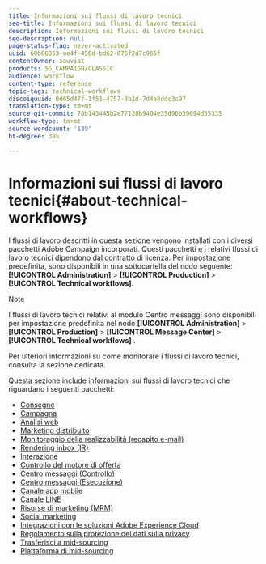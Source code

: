 ```yaml
---
title: Informazioni sui flussi di lavoro tecnici
seo-title: Informazioni sui flussi di lavoro tecnici
description: Informazioni sui flussi di lavoro tecnici
seo-description: null
page-status-flag: never-activated
uuid: 60b66853-ae4f-458d-bd62-076f2d7c965f
contentOwner: sauviat
products: SG_CAMPAIGN/CLASSIC
audience: workflow
content-type: reference
topic-tags: technical-workflows
discoiquuid: 0d65d47f-1f51-4757-8b1d-7d4a8ddc3c97
translation-type: tm+mt
source-git-commit: 70b143445b2e77128b9404e35d96b39694d55335
workflow-type: tm+mt
source-wordcount: '139'
ht-degree: 38%

---
```



# Informazioni sui flussi di lavoro tecnici{#about-technical-workflows}

I flussi di lavoro descritti in questa sezione vengono installati con i diversi pacchetti  Adobe Campaign incorporati. Questi pacchetti e i relativi flussi di lavoro tecnici dipendono dal contratto di licenza. Per impostazione predefinita, sono disponibili in una sottocartella del nodo seguente: **[!UICONTROL Administration]** > **[!UICONTROL Production]** > **[!UICONTROL Technical workflows]**.

>[!NOTE]
>
>I flussi di lavoro tecnici relativi al modulo Centro messaggi sono disponibili per impostazione predefinita nel nodo **[!UICONTROL Administration]** > **[!UICONTROL Production]** > **[!UICONTROL Message Center]** > **[!UICONTROL Technical workflows]** .

Per ulteriori informazioni su come monitorare i flussi di lavoro tecnici, consulta la sezione [](../../workflow/using/monitoring-technical-workflows.md)dedicata.

Questa sezione include informazioni sui flussi di lavoro tecnici che riguardano i seguenti pacchetti:

* [Consegne](../../workflow/using/deliveries.md)
* [Campagna](../../workflow/using/campaign.md)
* [Analisi web](../../workflow/using/web-analytics.md)
* [Marketing distribuito](../../workflow/using/distributed-marketing.md)
* [Monitoraggio della realizzabilità (recapito e-mail)](../../workflow/using/email-deliverability.md)
* [Rendering inbox (IR)](../../workflow/using/inbox-rendering.md)
* [Interazione](../../workflow/using/interaction.md)
* [Controllo del motore di offerta](../../workflow/using/control-of-offer-engine.md)
* [Centro messaggi (Controllo)](../../workflow/using/message-center--control-.md)
* [Centro messaggi (Esecuzione)](../../workflow/using/message-center--execution-.md)
* [Canale app mobile](../../workflow/using/mobile-app-channel.md)
* [Canale LINE](../../workflow/using/line-channel.md)
* [Risorse di marketing (MRM)](../../workflow/using/marketing-resources--mrm-.md)
* [Social marketing](../../workflow/using/social-marketing.md)
* [Integrazioni con le soluzioni Adobe Experience Cloud](../../workflow/using/integrations-with-adobe-experience-cloud-solutions.md)
* [Regolamento sulla protezione dei dati sulla privacy](../../workflow/using/general-data-protection-regulation--gdpr-.md)
* [Trasferisci a mid-sourcing](../../workflow/using/transfer-to-mid-sourcing.md)
* [Piattaforma di mid-sourcing](../../workflow/using/mid-sourcing-platform.md)
